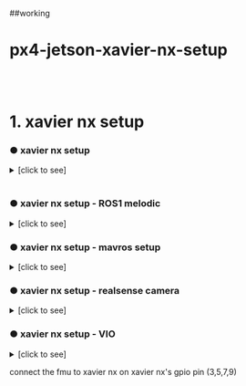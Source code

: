 ##working
# px4-jetson-xavier-nx-setup
<br>
<br>

# 1. xavier nx setup
### ● xavier nx setup

<details><summary>[click to see]</summary>
  
  - used sdkmanager and jetpack4.5.1
</details>

<br>

### ● xavier nx setup - ROS1 melodic

<details><summary>[click to see]</summary>
  
  - Set up the ROS melodic and I followed [this site](https://junk-research-note.tistory.com/7), which is based on jetson hacks
  
  ~~~shell
$ git clone https://github.com/jetsonhacks/installROSXavier.git
$ cd installROSXavier
$ ./installROS.sh -p ros-melodic-desktop
$ rosdep init
$ rosdep update
$ ./setupCatkinWorkspace.sh
$ echo "source ~/catkin_ws/devel/setup.bash" >> ~/.bashrc

~~~
</details>

### ● xavier nx setup - mavros setup

<details><summary>[click to see]</summary>
  
  - mavros[this site](https://github.com/zinuok/Xavier_NX)
  ~~~shell
$ sudo apt-get install ros-melodic-mavros ros-melodic-mavros-extras
$ cd && wget https://raw.githubusercontent.com/mavlink/mavros/master/mavros/scripts/install_geographiclib_datasets.sh
$ sudo bash ./install_geographiclib_datasets.sh   
~~~
</details>

### ● xavier nx setup - realsense camera

<details><summary>[click to see]</summary>
  
  - Set up realsense ros packages and I followed [this site](https://github.com/IntelRealSense/realsense-ros)
  ~~~shell
not sure how to do this part   
  in my case now the rgb camera is not working in ROS   
  
~~~
</details>


### ● xavier nx setup - VIO

<details><summary>[click to see]</summary>
  
  
  ~~~shell
$ cd ~/catkin_ws/src && git clone https://github.com/beomsu7/VIO
  $ cd ~/catkin_ws && catkin_make && source devel/setup.bash
~~~
</details>


connect the fmu to xavier nx on xavier nx's gpio pin (3,5,7,9)
